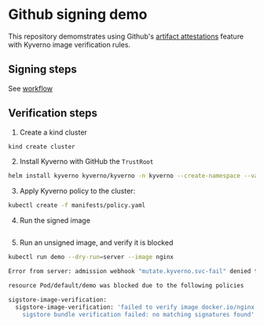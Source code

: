 # Github signing demo

This repository demomstrates using Github's [artifact attestations](https://docs.github.com/en/actions/security-for-github-actions/using-artifact-attestations/using-artifact-attestations-to-establish-provenance-for-builds) feature with Kyverno image verification rules.

## Signing steps

See [workflow](.github/workflows/build-attested-image.yaml)


## Verification steps

1. Create a kind cluster


```sh
kind create cluster
```

2. Install Kyverno with GitHub the `TrustRoot` 

```sh
helm install kyverno kyverno/kyverno -n kyverno --create-namespace --values manifests/values.yaml
```

3. Apply Kyverno policy to the cluster:
   
```bash
kubectl create -f manifests/policy.yaml
```

4. Run the signed image

```sh

```

5. Run an unsigned image, and verify it is blocked

```sh
kubectl run demo --dry-run=server --image nginx
```

```sh
Error from server: admission webhook "mutate.kyverno.svc-fail" denied the request:

resource Pod/default/demo was blocked due to the following policies

sigstore-image-verification:
  sigstore-image-verification: 'failed to verify image docker.io/nginx:latest: .attestors[0].entries[0].keyless:
    sigstore bundle verification failed: no matching signatures found'

```